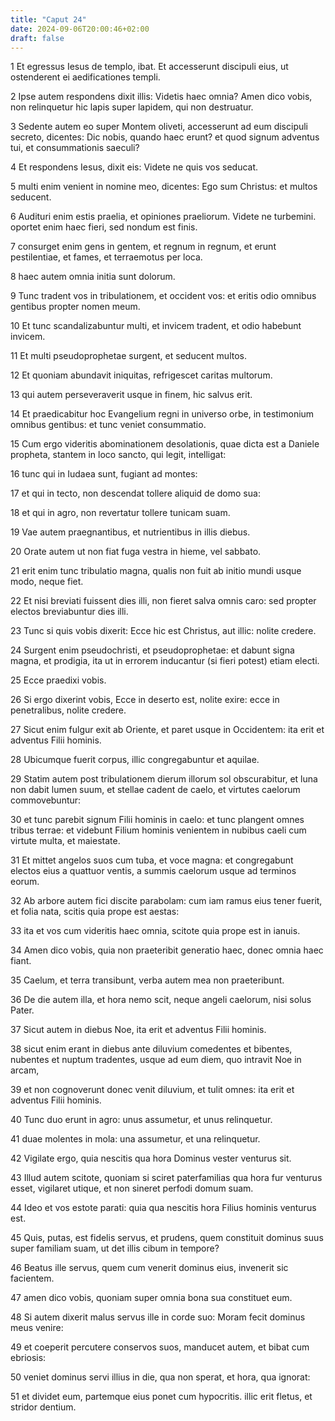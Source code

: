 ```yaml
---
title: "Caput 24"
date: 2024-09-06T20:00:46+02:00
draft: false
---
```



1 Et egressus Iesus de templo, ibat. Et accesserunt discipuli eius, ut ostenderent ei aedificationes templi.

2 Ipse autem respondens dixit illis: Videtis haec omnia? Amen dico vobis, non relinquetur hic lapis super lapidem, qui non destruatur.

3 Sedente autem eo super Montem oliveti, accesserunt ad eum discipuli secreto, dicentes: Dic nobis, quando haec erunt? et quod signum adventus tui, et consummationis saeculi?

4 Et respondens Iesus, dixit eis: Videte ne quis vos seducat.

5 multi enim venient in nomine meo, dicentes: Ego sum Christus: et multos seducent.

6 Audituri enim estis praelia, et opiniones praeliorum. Videte ne turbemini. oportet enim haec fieri, sed nondum est finis.

7 consurget enim gens in gentem, et regnum in regnum, et erunt pestilentiae, et fames, et terraemotus per loca.

8 haec autem omnia initia sunt dolorum.

9 Tunc tradent vos in tribulationem, et occident vos: et eritis odio omnibus gentibus propter nomen meum.

10 Et tunc scandalizabuntur multi, et invicem tradent, et odio habebunt invicem.

11 Et multi pseudoprophetae surgent, et seducent multos.

12 Et quoniam abundavit iniquitas, refrigescet caritas multorum.

13 qui autem perseveraverit usque in finem, hic salvus erit.

14 Et praedicabitur hoc Evangelium regni in universo orbe, in testimonium omnibus gentibus: et tunc veniet consummatio.

15 Cum ergo videritis abominationem desolationis, quae dicta est a Daniele propheta, stantem in loco sancto, qui legit, intelligat:

16 tunc qui in Iudaea sunt, fugiant ad montes:

17 et qui in tecto, non descendat tollere aliquid de domo sua:

18 et qui in agro, non revertatur tollere tunicam suam.

19 Vae autem praegnantibus, et nutrientibus in illis diebus.

20 Orate autem ut non fiat fuga vestra in hieme, vel sabbato.

21 erit enim tunc tribulatio magna, qualis non fuit ab initio mundi usque modo, neque fiet.

22 Et nisi breviati fuissent dies illi, non fieret salva omnis caro: sed propter electos breviabuntur dies illi.

23 Tunc si quis vobis dixerit: Ecce hic est Christus, aut illic: nolite credere.

24 Surgent enim pseudochristi, et pseudoprophetae: et dabunt signa magna, et prodigia, ita ut in errorem inducantur (si fieri potest) etiam electi.

25 Ecce praedixi vobis.

26 Si ergo dixerint vobis, Ecce in deserto est, nolite exire: ecce in penetralibus, nolite credere.

27 Sicut enim fulgur exit ab Oriente, et paret usque in Occidentem: ita erit et adventus Filii hominis.

28 Ubicumque fuerit corpus, illic congregabuntur et aquilae.

29 Statim autem post tribulationem dierum illorum sol obscurabitur, et luna non dabit lumen suum, et stellae cadent de caelo, et virtutes caelorum commovebuntur:

30 et tunc parebit signum Filii hominis in caelo: et tunc plangent omnes tribus terrae: et videbunt Filium hominis venientem in nubibus caeli cum virtute multa, et maiestate.

31 Et mittet angelos suos cum tuba, et voce magna: et congregabunt electos eius a quattuor ventis, a summis caelorum usque ad terminos eorum.

32 Ab arbore autem fici discite parabolam: cum iam ramus eius tener fuerit, et folia nata, scitis quia prope est aestas:

33 ita et vos cum videritis haec omnia, scitote quia prope est in ianuis.

34 Amen dico vobis, quia non praeteribit generatio haec, donec omnia haec fiant.

35 Caelum, et terra transibunt, verba autem mea non praeteribunt.

36 De die autem illa, et hora nemo scit, neque angeli caelorum, nisi solus Pater.

37 Sicut autem in diebus Noe, ita erit et adventus Filii hominis.

38 sicut enim erant in diebus ante diluvium comedentes et bibentes, nubentes et nuptum tradentes, usque ad eum diem, quo intravit Noe in arcam,

39 et non cognoverunt donec venit diluvium, et tulit omnes: ita erit et adventus Filii hominis.

40 Tunc duo erunt in agro: unus assumetur, et unus relinquetur.

41 duae molentes in mola: una assumetur, et una relinquetur.

42 Vigilate ergo, quia nescitis qua hora Dominus vester venturus sit.

43 Illud autem scitote, quoniam si sciret paterfamilias qua hora fur venturus esset, vigilaret utique, et non sineret perfodi domum suam.

44 Ideo et vos estote parati: quia qua nescitis hora Filius hominis venturus est.

45 Quis, putas, est fidelis servus, et prudens, quem constituit dominus suus super familiam suam, ut det illis cibum in tempore?

46 Beatus ille servus, quem cum venerit dominus eius, invenerit sic facientem.

47 amen dico vobis, quoniam super omnia bona sua constituet eum.

48 Si autem dixerit malus servus ille in corde suo: Moram fecit dominus meus venire:

49 et coeperit percutere conservos suos, manducet autem, et bibat cum ebriosis:

50 veniet dominus servi illius in die, qua non sperat, et hora, qua ignorat:

51 et dividet eum, partemque eius ponet cum hypocritis. illic erit fletus, et stridor dentium.

